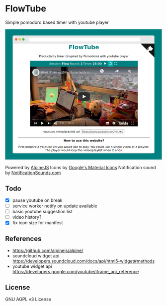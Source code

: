 FlowTube
========

Simple pomodoro based timer with youtube player 

![FlowTube Screenshot](images/screenshot.png?raw=true "FlowTube Screenshot")

Powered by [AlpineJS](https://github.com/alpinejs/alpine/)
Icons by [Google's Material Icons](https://material.io/resources/icons/)
Notification sound by [NotificationSounds.com](https://notificationsounds.com)

## Todo
- [x] pause youtube on break
- [ ] service worker notify on update available
- [ ] basic youtube suggestion list
- [ ] video history?
- [x] fix icon size for manifest

## References
- https://github.com/alpinejs/alpine/
- soundcloud widget api https://developers.soundcloud.com/docs/api/html5-widget#methods
- youtube widget api https://developers.google.com/youtube/iframe_api_reference

## License
GNU AGPL v3 License

